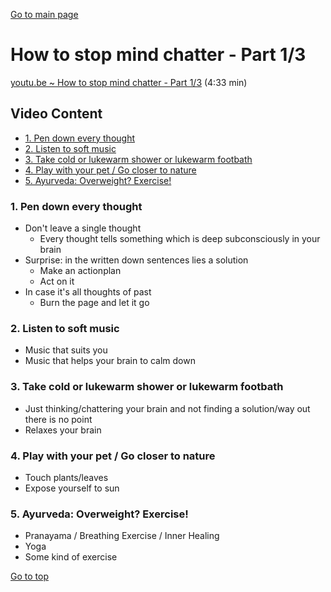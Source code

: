 [Go to main page](README.md#top)

<h1 id="top">How to stop mind chatter - Part 1/3</h1>

[youtu.be ~ How to stop mind chatter - Part 1/3](https://youtu.be/GY254QPjAQE) (4:33 min)

## Video Content <!-- omit in toc -->

- [1. Pen down every thought](#1-pen-down-every-thought)
- [2. Listen to soft music](#2-listen-to-soft-music)
- [3. Take cold or lukewarm shower or lukewarm footbath](#3-take-cold-or-lukewarm-shower-or-lukewarm-footbath)
- [4. Play with your pet / Go closer to nature](#4-play-with-your-pet--go-closer-to-nature)
- [5. Ayurveda: Overweight? Exercise!](#5-ayurveda-overweight-exercise)

### 1. Pen down every thought

- Don't leave a single thought
  - Every thought tells something which is deep subconsciously in your brain
- Surprise: in the written down sentences lies a solution
  - Make an actionplan
  - Act on it
- In case it's all thoughts of past
  - Burn the page and let it go

### 2. Listen to soft music

- Music that suits you
- Music that helps your brain to calm down

### 3. Take cold or lukewarm shower or lukewarm footbath

- Just thinking/chattering your brain and not finding a solution/way out there is no point
- Relaxes your brain

### 4. Play with your pet / Go closer to nature

- Touch plants/leaves
- Expose yourself to sun

### 5. Ayurveda: Overweight? Exercise!

- Pranayama / Breathing Exercise / Inner Healing
- Yoga
- Some kind of exercise

[Go to top](#top)

